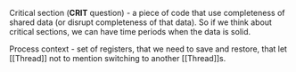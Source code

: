 Critical section (**CRIT** question) - a piece of code that use completeness of shared data (or disrupt completeness of that data). So if we think about critical sections, we can have time periods when the data is solid.

Process context - set of registers, that we need to save and restore, that let [[Thread]] not to mention switching to another [[Thread]]s.